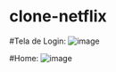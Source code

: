 # clone-netflix

#Tela de Login: 
![image](https://user-images.githubusercontent.com/75454785/145695794-e893bc67-69c3-4a8e-ab29-55a33011fbd0.png)

#Home:
![image](https://user-images.githubusercontent.com/75454785/145695823-d473a6f6-ed10-4896-b1e9-336ee07e2b7c.png)

